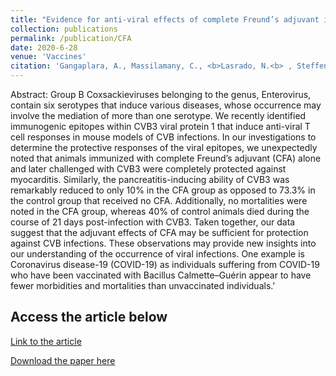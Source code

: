 ```yaml
---
title: "Evidence for anti-viral effects of complete Freund’s adjuvant in the mouse model of enterovirus infection"
collection: publications
permalink: /publication/CFA
date: 2020-6-28
venue: 'Vaccines'
citation: 'Gangaplara, A., Massilamany, C., <b>Lasrado, N.<b> , Steffen, D., Reddy, J., 2020. Evidence for anti-viral effects of complete Freund’s adjuvant in the mouse model of enterovirus infection. bioRxiv, 2020.2005.2027.120121.'
---
```

Abstract:
Group B Coxsackieviruses belonging to the genus, Enterovirus, contain six serotypes that induce various diseases, whose occurrence may involve the mediation of more than one serotype. We recently identified immunogenic epitopes within CVB3 viral protein 1 that induce anti-viral T cell responses in mouse models of CVB infections. In our investigations to determine the protective responses of the viral epitopes, we unexpectedly noted that animals immunized with complete Freund’s adjuvant (CFA) alone and later challenged with CVB3 were completely protected against myocarditis. Similarly, the pancreatitis-inducing ability of CVB3 was remarkably reduced to only 10% in the CFA group as opposed to 73.3% in the control group that received no CFA. Additionally, no mortalities were noted in the CFA group, whereas 40% of control animals died during the course of 21 days post-infection with CVB3. Taken together, our data suggest that the adjuvant effects of CFA may be sufficient for protection against CVB infections. These observations may provide new insights into our understanding of the occurrence of viral infections. One example is Coronavirus disease-19 (COVID-19) as individuals suffering from COVID-19 who have been vaccinated with Bacillus Calmette–Guérin appear to have fewer morbidities and mortalities than unvaccinated individuals.'

Access the article below
----
[Link to the article](https://www.biorxiv.org/content/10.1101/2020.05.27.120121v1)

[Download the paper here](http://ninaadlasrado.github.io/files/CFA.pdf)

